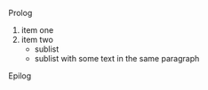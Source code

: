 Prolog
1. item one
2. item two
   - sublist
   - sublist
with some text in the same paragraph

Epilog
